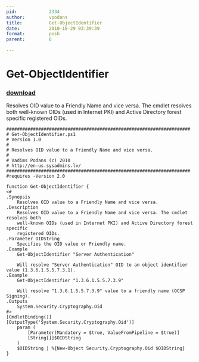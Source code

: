 ```yaml
---
pid:            2334
author:         vpodans
title:          Get-ObjectIdentifier
date:           2010-10-29 03:39:39
format:         posh
parent:         0

---
```


# Get-ObjectIdentifier

### [download](Scripts\2334.ps1)

Resolves OID value to a Friendly Name and vice versa. The cmdlet resolves both well-known OIDs (used in Internet PKI) and Active Directory forest specific registered OIDs.


```posh
#####################################################################
# Get-ObjectIdentifier.ps1
# Version 1.0
#
# Resolves OID value to a Friendly Name and vice versa.
#
# Vadims Podans (c) 2010
# http://en-us.sysadmins.lv/
#####################################################################
#requires -Version 2.0

function Get-ObjectIdentifier {
<#
.Synopsis
	Resolves OID value to a Friendly Name and vice versa.
.Description
	Resolves OID value to a Friendly Name and vice versa. The cmdlet resolves both
	well-known OIDs (used in Internet PKI) and Active Directory forest specific
	registered OIDs.
.Parameter OIDString
	Specifies the OID value or Friendly name.
.Example
	Get-ObjectIdentifier "Server Authentication"
	
	Will resolve "Server Authentication" OID to an object identifier value (1.3.6.1.5.5.7.3.1).
.Example
	Get-ObjectIdentifier "1.3.6.1.5.5.7.3.9"
	
	Will resolve "1.3.6.1.5.5.7.3.9" value to a friendly name (OCSP Signing).
.Outputs
	System.Security.Cryptography.Oid
#>
[CmdletBinding()]
[OutputType('System.Security.Cryptography.Oid')]
	param (
		[Parameter(Mandatory = $true, ValueFromPipeline = $true)]
		[String[]]$OIDString
	)
	$OIDString | %{New-Object Security.Cryptography.Oid $OIDString}
}
```
